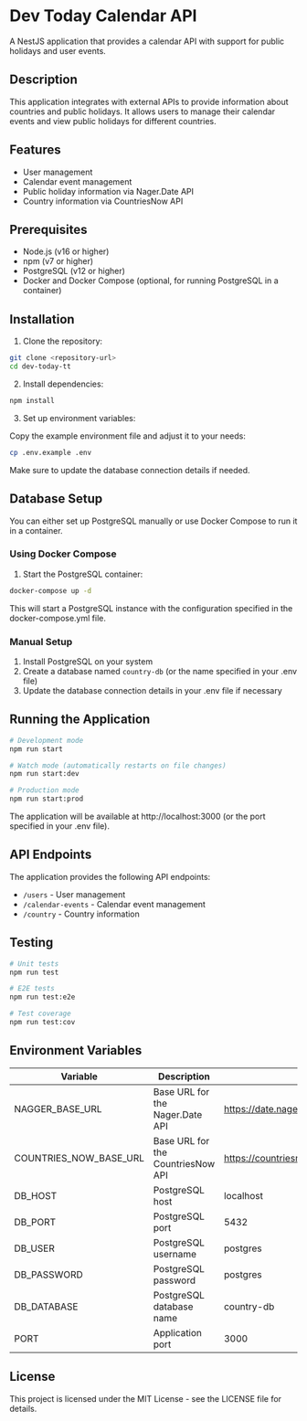 # Dev Today Calendar API

A NestJS application that provides a calendar API with support for public holidays and user events.

## Description

This application integrates with external APIs to provide information about countries and public holidays. It allows users to manage their calendar events and view public holidays for different countries.

## Features

- User management
- Calendar event management
- Public holiday information via Nager.Date API
- Country information via CountriesNow API

## Prerequisites

- Node.js (v16 or higher)
- npm (v7 or higher)
- PostgreSQL (v12 or higher)
- Docker and Docker Compose (optional, for running PostgreSQL in a container)

## Installation

1. Clone the repository:

```bash
git clone <repository-url>
cd dev-today-tt
```

2. Install dependencies:

```bash
npm install
```

3. Set up environment variables:

Copy the example environment file and adjust it to your needs:

```bash
cp .env.example .env
```

Make sure to update the database connection details if needed.

## Database Setup

You can either set up PostgreSQL manually or use Docker Compose to run it in a container.

### Using Docker Compose

1. Start the PostgreSQL container:

```bash
docker-compose up -d
```

This will start a PostgreSQL instance with the configuration specified in the docker-compose.yml file.

### Manual Setup

1. Install PostgreSQL on your system
2. Create a database named `country-db` (or the name specified in your .env file)
3. Update the database connection details in your .env file if necessary

## Running the Application

```bash
# Development mode
npm run start

# Watch mode (automatically restarts on file changes)
npm run start:dev

# Production mode
npm run start:prod
```

The application will be available at http://localhost:3000 (or the port specified in your .env file).

## API Endpoints

The application provides the following API endpoints:

- `/users` - User management
- `/calendar-events` - Calendar event management
- `/country` - Country information

## Testing

```bash
# Unit tests
npm run test

# E2E tests
npm run test:e2e

# Test coverage
npm run test:cov
```

## Environment Variables

| Variable | Description | Default |
|----------|-------------|---------|
| NAGGER_BASE_URL | Base URL for the Nager.Date API | https://date.nager.at/api/v3 |
| COUNTRIES_NOW_BASE_URL | Base URL for the CountriesNow API | https://countriesnow.space/api/v0.1/countries |
| DB_HOST | PostgreSQL host | localhost |
| DB_PORT | PostgreSQL port | 5432 |
| DB_USER | PostgreSQL username | postgres |
| DB_PASSWORD | PostgreSQL password | postgres |
| DB_DATABASE | PostgreSQL database name | country-db |
| PORT | Application port | 3000 |

## License

This project is licensed under the MIT License - see the LICENSE file for details.
